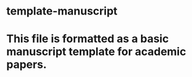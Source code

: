 # template-manuscript

# This file is formatted as a basic manuscript template for academic papers.
